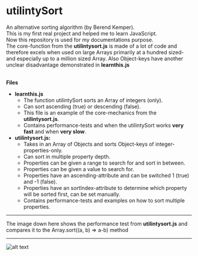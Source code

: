 # utilintySort
An alternative sorting algorithm (by Berend Kemper).<br>
This is my first real project and helped me to learn JavaScript.<br> 
Now this repository is used for my documentations purpose.<br>
The core-function from the <b>utilintysort.js</b> is made of a lot of code and therefore excels when used on large Arrays primarily at a hundred sized- and especially up to a million sized Array. Also Object-keys have another unclear disadvantage demonstrated in <b>learnthis.js</b><br><br>

<b>Files</b>
- <b>learnthis.js</b>
  - The function utilintySort sorts an Array of integers (only).
  - Can sort ascending (true) or descending (false).
  - This file is an example of the core-mechanics from the <b>utilintysort.js</b>.
  - Contains performance-tests and when the utilintySort works <b>very fast</b> and when <b>very slow</b>.
- <b>utilintysort.js:</b> 
  - Takes in an Array of Objects and sorts Object-keys of integer-properties-only. 
  - Can sort in multiple property depth. 
  - Properties can be given a range to search for and sort in between. 
  - Properties can be given a value to search for. 
  - Properties have an ascending-attribute and can be switched 1 (true) and -1 (false).
  - Properties have an sortIndex-attribute to determine which property will be sorted first, can be set manually.
  - Contains performance-tests and examples on how to sort multiple properties.

_______________________________________________________________________________________________________________________
The image down here shows the performance test from <b>utilintysort.js</b> and compares it to the Array.sort((a, b) => a-b) method
_______________________________________________________________________________________________________________________
![alt text](https://pbs.twimg.com/media/ESlEopbWkAAawso?format=png&name=medium)


